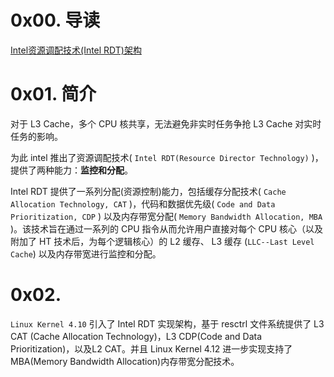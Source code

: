 # 0x00. 导读

[Intel资源调配技术(Intel RDT)架构](https://cloud-atlas.readthedocs.io/zh-cn/latest/kernel/cpu/intel/intel_rdt/intel_rdt_arch.html)

# 0x01. 简介

对于 L3 Cache，多个 CPU 核共享，无法避免非实时任务争抢 L3 Cache 对实时任务的影响。

为此 intel 推出了资源调配技术( `Intel RDT(Resource Director Technology)` )，提供了两种能力：**监控和分配**。

Intel RDT 提供了一系列分配(资源控制)能力，包括缓存分配技术( `Cache Allocation Technology, CAT` )，代码和数据优先级( `Code and Data Prioritization, CDP` ) 以及内存带宽分配( `Memory Bandwidth Allocation, MBA` )。该技术旨在通过一系列的 CPU 指令从而允许用户直接对每个 CPU 核心（以及附加了 HT 技术后，为每个逻辑核心）的 L2 缓存、 L3 缓存 (`LLC--Last Level Cache`) 以及内存带宽进行监控和分配。

# 0x02. 

`Linux Kernel 4.10` 引入了 Intel RDT 实现架构，基于 resctrl 文件系统提供了 L3 CAT (Cache Allocation Technology)，L3 CDP(Code and Data Prioritization)，以及L2 CAT。并且 Linux Kernel 4.12 进一步实现支持了MBA(Memory Bandwidth Allocation)内存带宽分配技术。